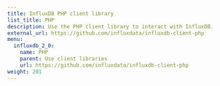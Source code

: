 ```yaml
---
title: InfluxDB PHP client library
list_title: PHP
description: Use the PHP client library to interact with InfluxDB.
external_url: https://github.com/influxdata/influxdb-client-php
menu:
  influxdb_2_0:
    name: PHP
    parent: Use client libraries
    url: https://github.com/influxdata/influxdb-client-php
weight: 201
---
```

